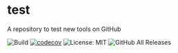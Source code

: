 # test
A repository to test new tools on GitHub

![Build](https://github.com/DhunterAO/test/workflows/Test%20for%20Go/badge.svg)
[![codecov](https://codecov.io/gh/DhunterAO/test/branch/master/graph/badge.svg)](https://codecov.io/gh/DhunterAO/test)
![License: MIT](https://img.shields.io/badge/License-MIT-blue.svg)
![GitHub All Releases](https://img.shields.io/github/downloads/DhunterAO/test/total)

